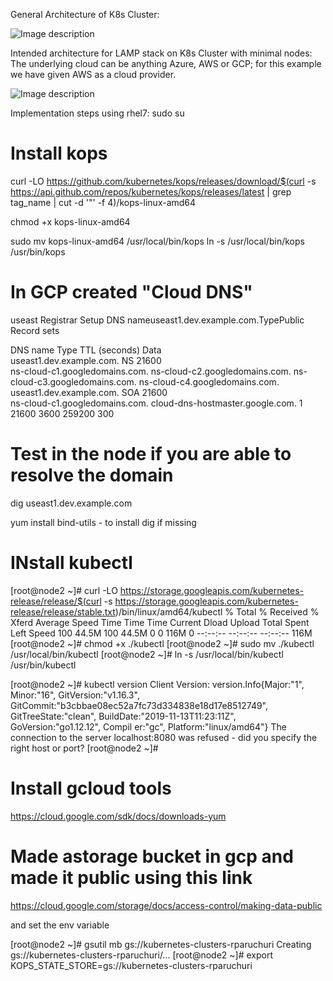 General Architecture of K8s Cluster:

![Image description](https://miro.medium.com/max/1190/0*sGRplim9zUwPPeXB.png)

Intended architecture for LAMP stack on K8s Cluster with minimal nodes:
The underlying cloud can be anything Azure, AWS or GCP; for this example we have given AWS as a cloud provider.

![Image description](http://docs.heptio.com/_images/lamp-001.png)

Implementation steps using rhel7:
sudo su

# Install kops

curl -LO https://github.com/kubernetes/kops/releases/download/$(curl -s https://api.github.com/repos/kubernetes/kops/releases/latest | grep tag_name | cut -d '"' -f 4)/kops-linux-amd64

chmod +x kops-linux-amd64

 sudo mv kops-linux-amd64 /usr/local/bin/kops
 ln -s /usr/local/bin/kops /usr/bin/kops

# In GCP created "Cloud DNS"

 useast
 Registrar Setup
DNS nameuseast1.dev.example.com.TypePublic
Record sets
 
DNS name	Type	TTL (seconds)	Data	
useast1.dev.example.com.	NS	21600	
ns-cloud-c1.googledomains.com.
ns-cloud-c2.googledomains.com.
ns-cloud-c3.googledomains.com.
ns-cloud-c4.googledomains.com.
useast1.dev.example.com.	SOA	21600	
ns-cloud-c1.googledomains.com. cloud-dns-hostmaster.google.com. 1 21600 3600 259200 300

# Test in the node if you are able to resolve the domain

 dig useast1.dev.example.com

  yum install bind-utils - to install dig if missing


# INstall kubectl
[root@node2 ~]# curl -LO https://storage.googleapis.com/kubernetes-release/release/$(curl -s https://storage.googleapis.com/kubernetes-release/release/stable.txt)/bin/linux/amd64/kubectl
  % Total    % Received % Xferd  Average Speed   Time    Time     Time  Current
                                 Dload  Upload   Total   Spent    Left  Speed
100 44.5M  100 44.5M    0     0   116M      0 --:--:-- --:--:-- --:--:--  116M
[root@node2 ~]# chmod +x ./kubectl
[root@node2 ~]# sudo mv ./kubectl /usr/local/bin/kubectl
[root@node2 ~]# ln -s /usr/local/bin/kubectl /usr/bin/kubectl


[root@node2 ~]# kubectl version
Client Version: version.Info{Major:"1", Minor:"16", GitVersion:"v1.16.3", GitCommit:"b3cbbae08ec52a7fc73d334838e18d17e8512749", GitTreeState:"clean", BuildDate:"2019-11-13T11:23:11Z", GoVersion:"go1.12.12", Compil
er:"gc", Platform:"linux/amd64"}
The connection to the server localhost:8080 was refused - did you specify the right host or port?
[root@node2 ~]# 

# Install gcloud tools

https://cloud.google.com/sdk/docs/downloads-yum


# Made astorage bucket in gcp  and made it public using this link
  https://cloud.google.com/storage/docs/access-control/making-data-public

 and set the env variable

[root@node2 ~]# gsutil mb gs://kubernetes-clusters-rparuchuri
Creating gs://kubernetes-clusters-rparuchuri/...
[root@node2 ~]#  export KOPS_STATE_STORE=gs://kubernetes-clusters-rparuchuri




